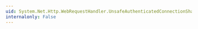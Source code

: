```yaml
---
uid: System.Net.Http.WebRequestHandler.UnsafeAuthenticatedConnectionSharing
internalonly: False
---
```

